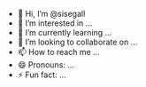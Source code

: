 - 👋 Hi, I’m @sisegall
- 👀 I’m interested in ...
- 🌱 I’m currently learning ...
- 💞️ I’m looking to collaborate on ...
- 📫 How to reach me ...
- 😄 Pronouns: ...
- ⚡ Fun fact: ...

<!---
sisegall/sisegall is a ✨ special ✨ repository because its `README.md` (this file) appears on your GitHub profile.
You can click the Preview link to take a look at your changes.
--->
